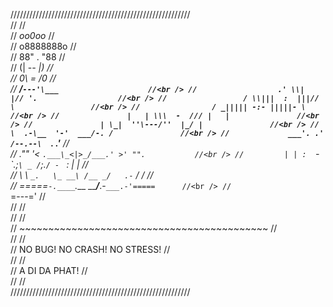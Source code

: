 ///////////////////////////////////////////////////////// <br />
//                                                     // <br />
//                       _oo0oo_                       // <br />
//                      o8888888o                      // <br />
//                      88" . "88                      //<br />
//                      (| -_- |)                      //<br />
//                      0\  =  /0                      //<br />
//                    ___/`---'\___                    //<br />
//                  .' \\|     |// '.                  //<br />
//                 / \\|||  :  |||// \                 //<br />
//                / _||||| -:- |||||- \                //<br />
//               |   | \\\  -  /// |   |               //<br />
//               | \_|  ''\---/''  |_/ |               //<br />
//               \  .-\__  '-'  ___/-. /               //<br />
//             ___'. .'  /--.--\  `. .'___             //<br />
//          ."" '<  `.___\_<|>_/___.' >' "".           //<br />
//         | | :  `- \`.;`\ _ /`;.`/ - ` : | |         //<br />
//         \  \ `_.   \_ __\ /__ _/   .-` /  /         //<br />
//     =====`-.____`.___ \_____/___.-`___.-'=====      //<br />
//                       `=---='                       //<br />
//                                                     //<br />
//                                                     //<br />
//     ~~~~~~~~~~~~~~~~~~~~~~~~~~~~~~~~~~~~~~~~~~~     //<br />
//                                                     //<br />
//  NO BUG!             NO CRASH!          NO STRESS!  //<br />
//                                                     //<br />
//                    A DI DA PHAT!                    //<br />
//                                                     //<br />
/////////////////////////////////////////////////////////<br />
